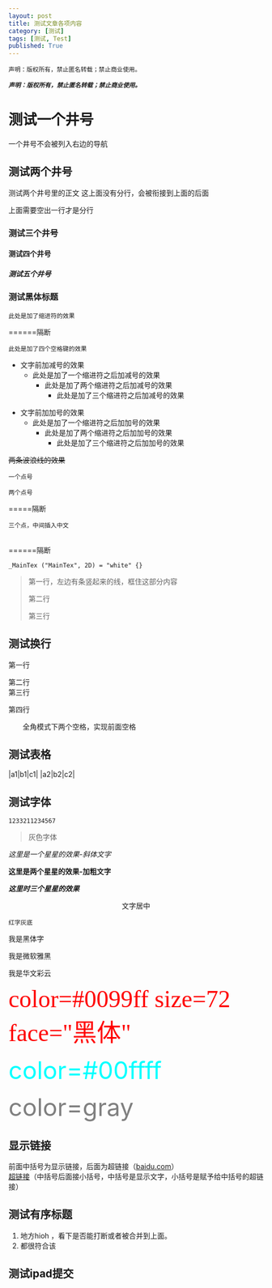 ```yaml
---
layout: post
title: 测试文章各项内容
category: [测试]
tags: [测试, Test]
published: True
---
```



`声明：版权所有，禁止匿名转载；禁止商业使用。`

***`声明：版权所有，禁止匿名转载；禁止商业使用。`***

# 测试一个井号
一个井号不会被列入右边的导航

## 测试两个井号


测试两个井号里的正文
这上面没有分行，会被衔接到上面的后面

上面需要空出一行才是分行

### 测试三个井号

#### 测试四个井号

##### 测试五个井号

### **测试黑体标题**


	此处是加了缩进符的效果

======隔断

    此处是加了四个空格键的效果


- 文字前加减号的效果
	- 此处是加了一个缩进符之后加减号的效果
		- 此处是加了两个缩进符之后加减号的效果
			- 此处是加了三个缩进符之后加减号的效果

+ 文字前加加号的效果
	+ 此处是加了一个缩进符之后加加号的效果
		+ 此处是加了两个缩进符之后加加号的效果
			+ 此处是加了三个缩进符之后加加号的效果
		
~~两条波浪线的效果~~

`一个点号`

``两个点号``

=====隔断


```
三个点，中间插入中文
```
<br>
======隔断
<br>

```
_MainTex ("MainTex", 2D) = "white" {}
```


<blockquote>
<p>
第一行，左边有条竖起来的线，框住这部分内容
</p>
<p>
第二行
</p>
第三行
</blockquote>


## 测试换行 ##
第一行

第二行
<br>
第三行
<p></p>
第四行

　　全角模式下两个空格，实现前面空格




## 测试表格

|a1|b1|c1|
|a2|b2|c2|


## 测试字体

`1233211234567`

> 灰色字体

*这里是一个星星的效果-斜体文字*

**这里是两个星星的效果-加粗文字**

***这里时三个星星的效果***

<center>
文字居中
</center>

`红字灰底`

<font face="黑体">我是黑体字</font>


<font face="微软雅黑">我是微软雅黑</font>


<font face="STCAIYUN">我是华文彩云</font>


<font color=red size=7 face="黑体">color=#0099ff size=72 face="黑体"</font>

<font color=#00ffff size=72>color=#00ffff</font>

<font color=gray size=72>color=gray</font>


## 显示链接
前面中括号为显示链接，后面为超链接（[baidu.com](https://www.baidu.com/)）
<br>
[超链接](http://baidu.com)（中括号后面接小括号，中括号是显示文字，小括号是赋予给中括号的超链接）

## 测试有序标题
1. 地方hioh
，看下是否能打断或者被合并到上面。
2. 都很符合该

## 测试ipad提交
